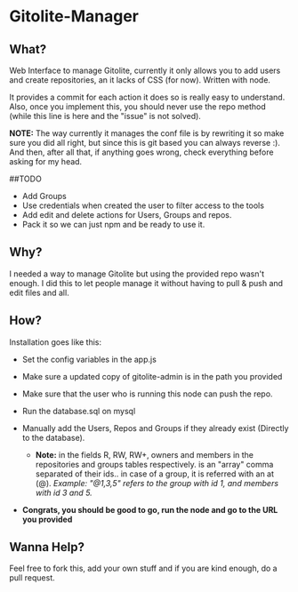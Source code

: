 # Gitolite-Manager

## What?

Web Interface to manage Gitolite, currently it only allows you to add users and create repositories, an it lacks of CSS (for now). Written with node.

It provides a commit for each action it does so is really easy to understand. Also, once you implement this, you should never use the repo method (while this line is here and the "issue" is not solved).

**NOTE:** The way currently it manages the conf file is by rewriting it so make sure you did all right, but since this is git based you can always reverse :). And then, after all that, if anything goes wrong, check everything before asking for my head.

##TODO

* Add Groups
* Use credentials when created the user to filter access to the tools
* Add edit and delete actions for Users, Groups and repos.
* Pack it so we can just npm and be ready to use it.

## Why?

I needed a way to manage Gitolite but using the provided repo wasn't enough. I did this to let people manage it without having to pull & push and edit files and all. 

## How?

Installation goes like this:

* Set the config variables in the app.js
* Make sure a updated copy of gitolite-admin is in the path you provided
* Make sure that the user who is running this node can push the repo.
* Run the database.sql on mysql
* Manually add the Users, Repos and Groups if they already exist (Directly to the database).
   * **Note:** in the fields R, RW, RW+, owners and members in the repositories and groups tables respectively. is an "array" comma separated of their ids.. in case of a group, it is referred with an at (@). 
   *Example: "@1,3,5" refers to the group with id 1, and members with id 3 and 5.*

* **Congrats, you should be good to go, run the node and go to the URL you provided**

## Wanna Help?

Feel free to fork this, add your own stuff and if you are kind enough, do a pull request.